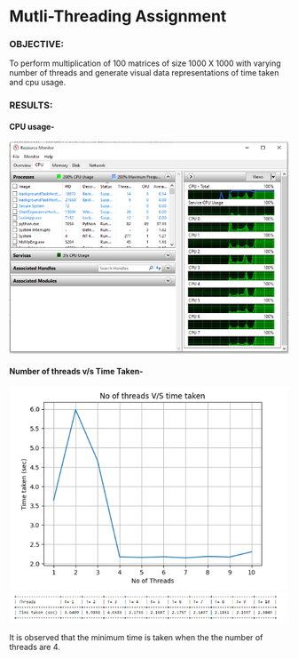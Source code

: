 # Mutli-Threading Assignment

### OBJECTIVE:
To perform multiplication of 100 matrices of size 1000 X 1000 with varying number of threads and generate visual data representations of time taken and cpu usage.

### RESULTS:
#### CPU usage-
![image](./public/CPU.PNG)
#### Number of threads v/s Time Taken-
![image](./public/graph.PNG)
![image](./public/table.PNG)

It is observed that the minimum time is taken when the the number of threads are 4.
